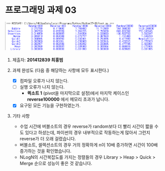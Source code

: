 # 프로그래밍 과제 03

#### ![실행결과](https://github.com/PKNU-IT-ALGORITHM2019/pa-03-Luiz4our/blob/master/result.png)

1. 제출자: __201412839 최홍범__

2. 과제 완성도 (다음 중 해당하는 사항에 모두 표시한다.)
    - [x] 컴파일 오류가 나지 않는다.
    - [ ] 실행 오류가 나지 않는다.
        - __퀵소트 1__ (pivot을 마지막으로 설정)에서 마지막 케이스인 __reverse100000__ 에서 메모리 초과가 납니다.
    - [x] 요구된 모든 기능을 구현하였는가.

3. 기타 사항 
    - 수업 시간에 버블소트의 경우 reverse가 random보다 더 빨리 시간이 짧을 수도 있다고 하셨는데,
    파이썬의 경우 내부적으로 작동하는게 많아서 그런지 reverse가 더 오래 걸렸습니다.
    - 버블소트, 셀렉션소트의 경우 거의 정확하게 n이 10배 증가하면 시간이 100배 증가하는 것을 확인했습니다.
    - NLogN의 시간복잡도를 가지는 정렬들의 경우 Library > Heap > Quick > Merge 순으로 성능이 좋은 것 같습니다.

